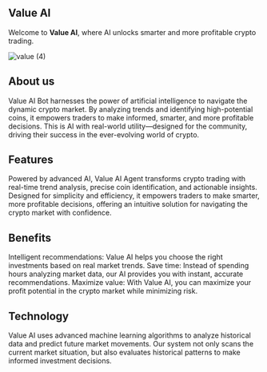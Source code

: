 ## Value AI
Welcome to **Value AI**, where AI unlocks smarter and more profitable crypto trading.

![value (4)](https://github.com/user-attachments/assets/af2e861f-c2b5-4311-9b50-2cc36c92a81a)


## About us
Value AI Bot harnesses the power of artificial intelligence to navigate the dynamic crypto market. By analyzing trends and identifying high-potential coins, it empowers traders to make informed, smarter, and more profitable decisions. This is AI with real-world utility—designed for the community, driving their success in the ever-evolving world of crypto.

## Features
Powered by advanced AI, Value AI Agent transforms crypto trading with real-time trend analysis, precise coin identification, and actionable insights. Designed for simplicity and efficiency, it empowers traders to make smarter, more profitable decisions, offering an intuitive solution for navigating the crypto market with confidence.

## Benefits
Intelligent recommendations: Value AI helps you choose the right investments based on real market trends.
Save time: Instead of spending hours analyzing market data, our AI provides you with instant, accurate recommendations.
Maximize value: With Value AI, you can maximize your profit potential in the crypto market while minimizing risk.

## Technology
Value AI uses advanced machine learning algorithms to analyze historical data and predict future market movements. Our system not only scans the current market situation, but also evaluates historical patterns to make informed investment decisions.
